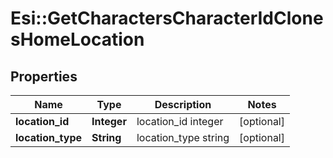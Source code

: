 # Esi::GetCharactersCharacterIdClonesHomeLocation

## Properties
Name | Type | Description | Notes
------------ | ------------- | ------------- | -------------
**location_id** | **Integer** | location_id integer | [optional] 
**location_type** | **String** | location_type string | [optional] 


